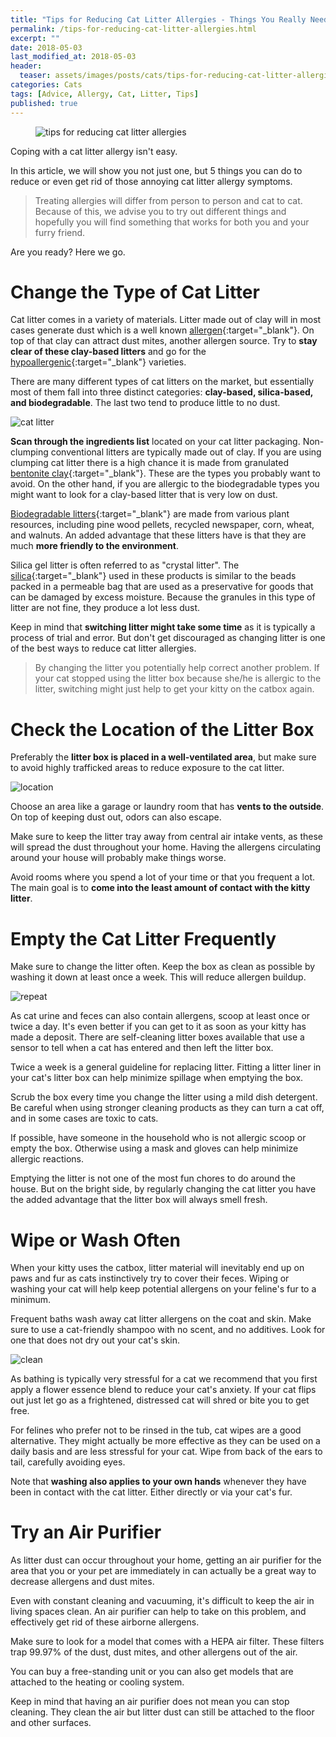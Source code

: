 ```yaml
---
title: "Tips for Reducing Cat Litter Allergies - Things You Really Need to Try"
permalink: /tips-for-reducing-cat-litter-allergies.html
excerpt: ""
date: 2018-05-03
last_modified_at: 2018-05-03
header:
  teaser: assets/images/posts/cats/tips-for-reducing-cat-litter-allergies-teaser.jpg
categories: Cats
tags: [Advice, Allergy, Cat, Litter, Tips]
published: true
---
```


<figure>
  <img src="{{ site.url }}/assets/images/posts/cats/tips-for-reducing-cat-litter-allergies.jpg" alt="tips for reducing cat litter allergies" class="title-banner">
</figure>

Coping with a cat litter allergy isn't easy.

In this article, we will show you not just one, but 5 things you can do to reduce or even get rid of those annoying cat litter allergy symptoms.

> Treating allergies will differ from person to person and cat to cat. Because of this, we advise you to try out different things and hopefully you will find something that works for both you and your furry friend.

Are you ready? Here we go.

# Change the Type of Cat Litter

Cat litter comes in a variety of materials. Litter made out of clay will in most cases generate dust which is a well known [allergen](https://en.wikipedia.org/wiki/Allergen){:target="_blank"}. On top of that clay can attract dust mites, another allergen source. Try to **stay clear of these clay-based litters** and go for the [hypoallergenic](https://en.wikipedia.org/wiki/Hypoallergenic){:target="_blank"} varieties.

There are many different types of cat litters on the market, but essentially most of them fall into three distinct categories: **clay-based, silica-based, and biodegradable**. The last two tend to produce little to no dust. 

<img src="{{ site.url }}/assets/images/posts/cats/cat-litter.jpg" alt="cat litter" class="align-right">

**Scan through the ingredients list** located on your cat litter packaging. Non-clumping conventional litters are typically made out of clay. If you are using clumping cat litter there is a high chance it is made from granulated [bentonite clay](https://en.wikipedia.org/wiki/Bentonite){:target="_blank"}. These are the types you probably want to avoid. On the other hand, if you are allergic to the biodegradable types you might want to look for a clay-based litter that is very low on dust.

[Biodegradable litters](https://en.wikipedia.org/wiki/Litter_box#Biodegradable_litter){:target="_blank"} are made from various plant resources, including pine wood pellets, recycled newspaper, corn, wheat, and walnuts. An added advantage that these litters have is that they are much **more friendly to the environment**.

Silica gel litter is often referred to as "crystal litter". The [silica](https://en.wikipedia.org/wiki/Silicon_dioxide){:target="_blank"} used in these products is similar to the beads packed in a permeable bag that are used as a preservative for goods that can be damaged by excess moisture. Because the granules in this type of litter are not fine, they produce a lot less dust.

Keep in mind that **switching litter might take some time** as it is typically a process of trial and error. But don't get discouraged as changing litter is one of the best ways to reduce cat litter allergies.

> By changing the litter you potentially help correct another problem. If your cat stopped using the litter box because she/he is allergic to the litter, switching might just help to get your kitty on the catbox again.

# Check the Location of the Litter Box

Preferably the **litter box is placed in a well-ventilated area**, but make sure to avoid highly trafficked areas to reduce exposure to the cat litter.

<img src="{{ site.url }}/assets/images/posts/other/location.jpg" alt="location" class="align-right">

Choose an area like a garage or laundry room that has **vents to the outside**. On top of keeping dust out, odors can also escape.

Make sure to keep the litter tray away from central air intake vents, as these will spread the dust throughout your home. Having the allergens circulating around your house will probably make things worse.

Avoid rooms where you spend a lot of your time or that you frequent a lot. The main goal is to **come into the least amount of contact with the kitty litter**.

# Empty the Cat Litter Frequently

Make sure to change the litter often. Keep the box as clean as possible by washing it down at least once a week. This will reduce allergen buildup.

<img src="{{ site.url }}/assets/images/posts/other/repeat.jpg" alt="repeat" class="align-right">

As cat urine and feces can also contain allergens, scoop at least once or twice a day. It's even better if you can get to it as soon as your kitty has made a deposit. There are self-cleaning litter boxes available that use a sensor to tell when a cat has entered and then left the litter box.

Twice a week is a general guideline for replacing litter. Fitting a litter liner in your cat's litter box can help minimize spillage when emptying the box. 

Scrub the box every time you change the litter using a mild dish detergent. Be careful when using stronger cleaning products as they can turn a cat off, and in some cases are toxic to cats.

If possible, have someone in the household who is not allergic scoop or empty the box. Otherwise using a mask and gloves can help minimize allergic reactions.

Emptying the litter is not one of the most fun chores to do around the house. But on the bright side, by regularly changing the cat litter you have the added advantage that the litter box will always smell fresh.

# Wipe or Wash Often

When your kitty uses the catbox, litter material will inevitably end up on paws and fur as cats instinctively try to cover their feces. Wiping or washing your cat will help keep potential allergens on your feline's fur to a minimum.

Frequent baths wash away cat litter allergens on the coat and skin. Make sure to use a cat-friendly shampoo with no scent, and no additives. Look for one that does not dry out your cat's skin.

<img src="{{ site.url }}/assets/images/posts/other/clean.jpg" alt="clean" class="align-right">

As bathing is typically very stressful for a cat we recommend that you first apply a flower essence blend to reduce your cat's anxiety. If your cat flips out just let go as a frightened, distressed cat will shred or bite you to get free.

For felines who prefer not to be rinsed in the tub, cat wipes are a good alternative. They might actually be more effective as they can be used on a daily basis and are less stressful for your cat. Wipe from back of the ears to tail, carefully avoiding eyes.

Note that **washing also applies to your own hands** whenever they have been in contact with the cat litter. Either directly or via your cat's fur.

# Try an Air Purifier

As litter dust can occur throughout your home, getting an air purifier for the area that you or your pet are immediately in can actually be a great way to decrease allergens and dust mites.

Even with constant cleaning and vacuuming, it's difficult to keep the air in living spaces clean. An air purifier can help to take on this problem, and effectively get rid of these airborne allergens.

Make sure to look for a model that comes with a HEPA air filter. These filters trap 99.97% of the dust, dust mites, and other allergens out of the air.

You can buy a free-standing unit or you can also get models that are attached to the heating or cooling system.

Keep in mind that having an air purifier does not mean you can stop cleaning. They clean the air but litter dust can still be attached to the floor and other surfaces.






